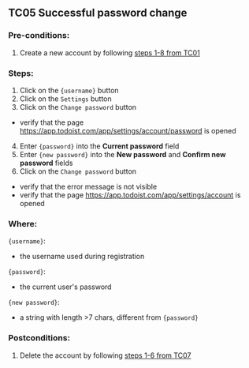 ## TC05 Successful password change
### Pre-conditions:
1. Create a new account by following [steps 1-8 from TC01](TC01.md) 
### Steps:
1. Click on the `{username}` button
2. Click on the `Settings` button
3. Click on the `Change password` button
* verify that the page https://app.todoist.com/app/settings/account/password is opened
4. Enter `{password}` into the **Current password** field
5. Enter `{new password}` into the **New password** and **Confirm new password** fields
6. Click on the `Change password` button
* verify that the error message is not visible
* verify that the page https://app.todoist.com/app/settings/account is opened
### Where:
`{username}`:
* the username used during registration

`{password}`:
* the current user's password

`{new password}`:
* a string with length >7 chars, different from `{password}`

### Postconditions:
1. Delete the account by following  [steps 1-6 from TC07](TC07.md)
